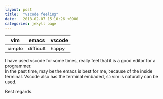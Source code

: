 ```yaml
---
layout: post
title:  "vscode feeling"
date:   2018-02-07 15:10:26 +0900
categories: jekyll page
---
```

 **vim** | **emacs** |**vscode**
 -- | -- | --
 simple |difficult | happy 

I have used vscode for some times, really feel that it is a good editor for a programmer.  
In the past time, may be the emacs is best for me, because of the inside terminal.
Vscode also has the terminal embaded, so vim is naturally can be used.

Best regards.
